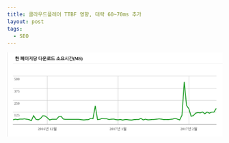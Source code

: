 ```yaml
---
title: 클라우드플레어 TTBF 영향, 대략 60~70ms 추가
layout: post
tags: 
  - SEO
---
```


![](/uploads/2017-02/time-to-download-per-page.png)
